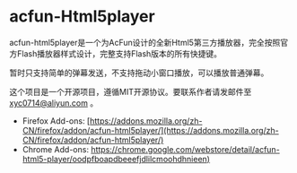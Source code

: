 # acfun-Html5player
acfun-html5player是一个为AcFun设计的全新Html5第三方播放器，完全按照官方Flash播放器样式设计，完整支持Flash版本的所有快捷键。

暂时只支持简单的弹幕发送，不支持拖动小窗口播放，可以播放普通弹幕。

这个项目是一个开源项目，遵循MIT开源协议。要联系作者请发邮件至 xyc0714@aliyun.com 。

* Firefox Add-ons: [https://addons.mozilla.org/zh-CN/firefox/addon/acfun-html5player/](https://addons.mozilla.org/zh-CN/firefox/addon/acfun-html5player/)
* Chrome Add-ons: [https://chrome.google.com/webstore/detail/acfun-html5-player/oodpfboapdbeeefjdlilcmoohdhnieen)](https://chrome.google.com/webstore/detail/acfun-html5-player/oodpfboapdbeeefjdlilcmoohdhnieen)